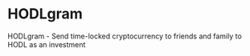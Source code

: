 # HODLgram
HODLgram - Send time-locked cryptocurrency to friends and family to HODL as an investment

